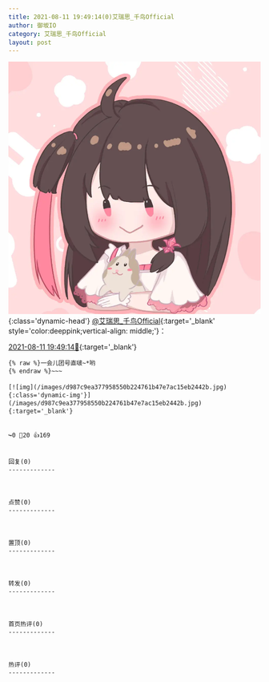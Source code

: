 ```yaml
---
title: 2021-08-11 19:49:14(0)艾瑞思_千鸟Official
author: 御坂IO
category: 艾瑞思_千鸟Official
layout: post
---
```


![img](/images/7e08840c56f251de28bdf766b647bd5fe9a5d50a.jpg){:class='dynamic-head'}
[@艾瑞思_千鸟Official](https://space.bilibili.com/1090010845/dynamic){:target='_blank' style='color:deeppink;vertical-align: middle;'}：

[2021-08-11 19:49:14🔗](https://t.bilibili.com/557676395015046269){:target='_blank'}

~~~
{% raw %}一会儿团号直啵~*哟
{% endraw %}~~~

[![img](/images/d987c9ea377958550b224761b47e7ac15eb2442b.jpg){:class='dynamic-img'}](/images/d987c9ea377958550b224761b47e7ac15eb2442b.jpg){:target='_blank'}


↪️0 💬20 👍169


回复(0)
-------------



点赞(0)
-------------



置顶(0)
-------------



转发(0)
-------------



首页热评(0)
-------------



热评(0)
-------------



